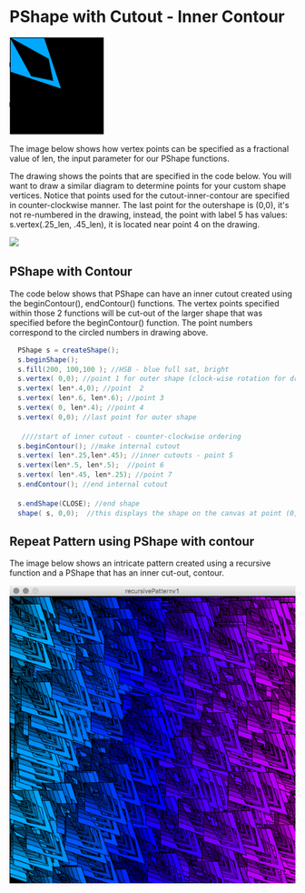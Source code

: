 # PShape with Cutout - Inner Contour

![](<../.gitbook/assets/Screen Shot 2018-09-04 at 12.22.32 PM.png>)

The image below shows how vertex points can be specified as a fractional value of len, the input parameter for our PShape functions.

The drawing shows the points that are specified in the code below. You will want to draw a similar diagram to determine points for your custom shape vertices. Notice that points used for the cutout-inner-contour are specified in counter-clockwise manner. The last point for the outershape is (0,0), it's not re-numbered in the drawing, instead, the point with label 5 has values: s.vertex(.25_len, .45_len), it is located near point 4 on the drawing.

![](../.gitbook/assets/IMG\_3079.jpg)

## PShape with Contour

The code below shows that PShape can have an inner cutout created using the beginContour(), endContour() functions. The vertex points specified within those 2 functions will be cut-out of the larger shape that was specified before the beginContour() function. The point numbers correspond to the circled numbers in drawing above.

```java
  PShape s = createShape();
  s.beginShape();
  s.fill(200, 100,100 ); //HSB - blue full sat, bright
  s.vertex( 0,0); //point 1 for outer shape (clock-wise rotation for drawing points)
  s.vertex( len*.4,0); //point  2
  s.vertex( len*.6, len*.6); //point 3
  s.vertex( 0, len*.4); //point 4
  s.vertex( 0,0); //last point for outer shape

   ////start of inner cutout - counter-clockwise ordering
  s.beginContour(); //make internal cutout 
  s.vertex( len*.25,len*.45); //inner cutouts - point 5
  s.vertex(len*.5, len*.5);  //point 6
  s.vertex( len*.45, len*.25); //point 7
  s.endContour(); //end internal cutout

  s.endShape(CLOSE); //end shape
  shape( s, 0,0);  //this displays the shape on the canvas at point (0,0)
```

## Repeat Pattern using PShape with contour

The image below shows an intricate pattern created using a recursive function and a PShape that has an inner cut-out, contour.

![](<../.gitbook/assets/Screen Shot 2018-09-04 at 12.17.58 PM.png>)
